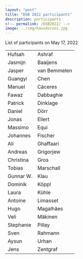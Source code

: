 ```yaml
---
layout: "post"
title: "DSB 2022 participants"
description: participants
<!-- permalink: /DSB2022/ -->
image: ../img/hausderuni.jpg
---
```


List of participants on May 17, 2022

|               |                  |
| :------------ | ---------------- |
| Hufsah        | Ashraf           |
| Jasmijn       | Baaijens         |
| Jasper        | van Bemmelen     |
| Guangyi       | Chen             |
| Manuel        | Cáceres          |
| Fawaz         | Dabbaghie        |
| Patrick       | Dinklage         |
| Daniel        | Dörr             |
| Jonas         | Ellert           |
| Massimo       | Equi             |
| Johannes      | Fischer          |
| Ali           | Ghaffaari        |
| Andreas       | Grigorjew        |
| Christina     | Gros             |
| Tobias        | Marschall        |
| Gunnar W.     | Klau             |
| Dominik       | Köppl            |
| Laura         | Kühle            |
| Antoine       | Limasset         |
| Hugo          | Magalhães        |
| Veli          | Mäkinen          |
| Stephanie     | Pillay           |
| Sven          | Rahmann          |
| Aysun         | Urhan            |
| Jens          | Zentgraf         |
